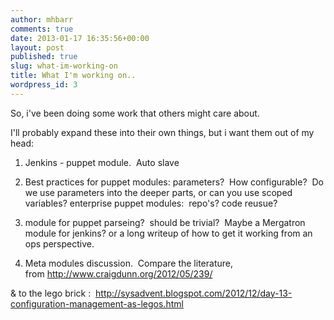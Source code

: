 ```yaml
---
author: mhbarr
comments: true
date: 2013-01-17 16:35:56+00:00
layout: post
published: true
slug: what-im-working-on
title: What I'm working on..
wordpress_id: 3
---
```


So, i've been doing some work that others might care about.

I'll probably expand these into their own things, but i want them out of my head:

1. Jenkins - puppet module.  Auto slave

2. Best practices for puppet modules: parameters?  How configurable?  Do we use parameters into the deeper parts, or can you use scoped variables? enterprise puppet modules:  repo's? code reusue?

3. module for puppet parseing?  should be trivial?  Maybe a Mergatron module for jenkins? or a long writeup of how to get it working from an ops perspective.

4. Meta modules discussion.  Compare the literature, from http://www.craigdunn.org/2012/05/239/

& to the lego brick :  http://sysadvent.blogspot.com/2012/12/day-13-configuration-management-as-legos.html
